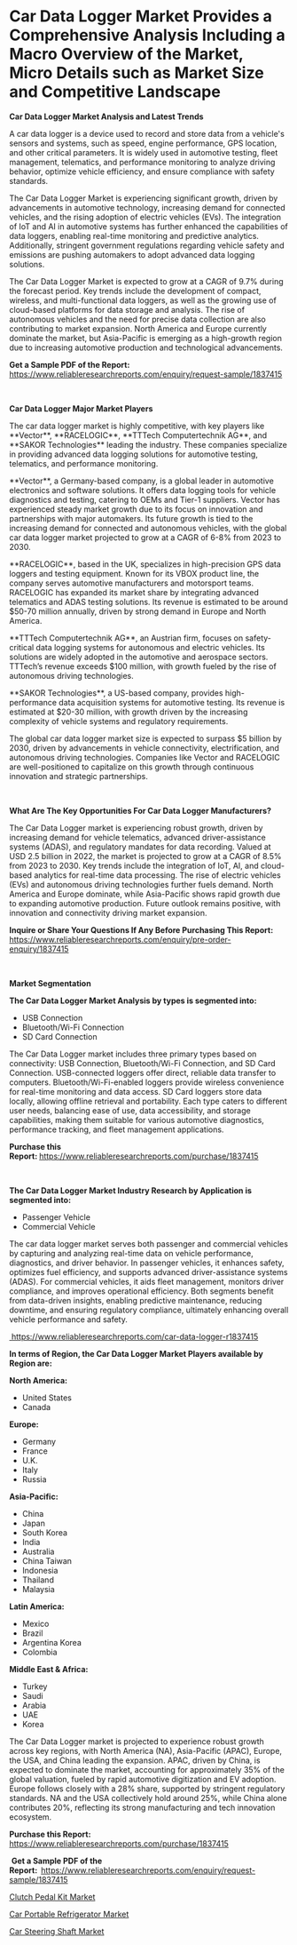 <p><h1>Car Data Logger Market Provides a Comprehensive Analysis Including a Macro Overview of the Market, Micro Details such as Market Size and Competitive Landscape</h1></p><p><strong>Car Data Logger Market Analysis and Latest Trends</strong></p>
<p><p>A car data logger is a device used to record and store data from a vehicle's sensors and systems, such as speed, engine performance, GPS location, and other critical parameters. It is widely used in automotive testing, fleet management, telematics, and performance monitoring to analyze driving behavior, optimize vehicle efficiency, and ensure compliance with safety standards.</p><p>The Car Data Logger Market is experiencing significant growth, driven by advancements in automotive technology, increasing demand for connected vehicles, and the rising adoption of electric vehicles (EVs). The integration of IoT and AI in automotive systems has further enhanced the capabilities of data loggers, enabling real-time monitoring and predictive analytics. Additionally, stringent government regulations regarding vehicle safety and emissions are pushing automakers to adopt advanced data logging solutions.</p><p>The Car Data Logger Market is expected to grow at a CAGR of 9.7% during the forecast period. Key trends include the development of compact, wireless, and multi-functional data loggers, as well as the growing use of cloud-based platforms for data storage and analysis. The rise of autonomous vehicles and the need for precise data collection are also contributing to market expansion. North America and Europe currently dominate the market, but Asia-Pacific is emerging as a high-growth region due to increasing automotive production and technological advancements.</p></p>
<p><strong>Get a Sample PDF of the Report:&nbsp;</strong> <a href="https://www.reliableresearchreports.com/enquiry/request-sample/1837415?utm_campaign=48&utm_medium=2&utm_source=Github&utm_content=ia&utm_term=23012025&utm_id=car-data-logger">https://www.reliableresearchreports.com/enquiry/request-sample/1837415</a></p>
<p>&nbsp;</p>
<p><strong>Car Data Logger Major Market Players</strong></p>
<p><p>The car data logger market is highly competitive, with key players like **Vector**, **RACELOGIC**, **TTTech Computertechnik AG**, and **SAKOR Technologies** leading the industry. These companies specialize in providing advanced data logging solutions for automotive testing, telematics, and performance monitoring.</p><p>**Vector**, a Germany-based company, is a global leader in automotive electronics and software solutions. It offers data logging tools for vehicle diagnostics and testing, catering to OEMs and Tier-1 suppliers. Vector has experienced steady market growth due to its focus on innovation and partnerships with major automakers. Its future growth is tied to the increasing demand for connected and autonomous vehicles, with the global car data logger market projected to grow at a CAGR of 6-8% from 2023 to 2030.</p><p>**RACELOGIC**, based in the UK, specializes in high-precision GPS data loggers and testing equipment. Known for its VBOX product line, the company serves automotive manufacturers and motorsport teams. RACELOGIC has expanded its market share by integrating advanced telematics and ADAS testing solutions. Its revenue is estimated to be around $50-70 million annually, driven by strong demand in Europe and North America.</p><p>**TTTech Computertechnik AG**, an Austrian firm, focuses on safety-critical data logging systems for autonomous and electric vehicles. Its solutions are widely adopted in the automotive and aerospace sectors. TTTech’s revenue exceeds $100 million, with growth fueled by the rise of autonomous driving technologies.</p><p>**SAKOR Technologies**, a US-based company, provides high-performance data acquisition systems for automotive testing. Its revenue is estimated at $20-30 million, with growth driven by the increasing complexity of vehicle systems and regulatory requirements.</p><p>The global car data logger market size is expected to surpass $5 billion by 2030, driven by advancements in vehicle connectivity, electrification, and autonomous driving technologies. Companies like Vector and RACELOGIC are well-positioned to capitalize on this growth through continuous innovation and strategic partnerships.</p></p>
<p>&nbsp;</p>
<p><strong>What Are The Key Opportunities For Car Data Logger Manufacturers?</strong></p>
<p><p>The Car Data Logger market is experiencing robust growth, driven by increasing demand for vehicle telematics, advanced driver-assistance systems (ADAS), and regulatory mandates for data recording. Valued at USD 2.5 billion in 2022, the market is projected to grow at a CAGR of 8.5% from 2023 to 2030. Key trends include the integration of IoT, AI, and cloud-based analytics for real-time data processing. The rise of electric vehicles (EVs) and autonomous driving technologies further fuels demand. North America and Europe dominate, while Asia-Pacific shows rapid growth due to expanding automotive production. Future outlook remains positive, with innovation and connectivity driving market expansion.</p></p>
<p><strong>Inquire or Share Your Questions If Any Before Purchasing This Report:</strong> <a href="https://www.reliableresearchreports.com/enquiry/pre-order-enquiry/1837415?utm_campaign=48&utm_medium=2&utm_source=Github&utm_content=ia&utm_term=23012025&utm_id=car-data-logger">https://www.reliableresearchreports.com/enquiry/pre-order-enquiry/1837415</a></p>
<p>&nbsp;</p>
<p><strong>Market Segmentation</strong></p>
<p><strong>The Car Data Logger Market Analysis by types is segmented into:</strong></p>
<p><ul><li>USB Connection</li><li>Bluetooth/Wi-Fi Connection</li><li>SD Card Connection</li></ul></p>
<p><p>The Car Data Logger market includes three primary types based on connectivity: USB Connection, Bluetooth/Wi-Fi Connection, and SD Card Connection. USB-connected loggers offer direct, reliable data transfer to computers. Bluetooth/Wi-Fi-enabled loggers provide wireless convenience for real-time monitoring and data access. SD Card loggers store data locally, allowing offline retrieval and portability. Each type caters to different user needs, balancing ease of use, data accessibility, and storage capabilities, making them suitable for various automotive diagnostics, performance tracking, and fleet management applications.</p></p>
<p><strong>Purchase this Report:&nbsp;</strong><a href="https://www.reliableresearchreports.com/purchase/1837415?utm_campaign=48&utm_medium=2&utm_source=Github&utm_content=ia&utm_term=23012025&utm_id=car-data-logger">https://www.reliableresearchreports.com/purchase/1837415</a></p>
<p>&nbsp;</p>
<p><strong>The Car Data Logger Market Industry Research by Application is segmented into:</strong></p>
<p><ul><li>Passenger Vehicle</li><li>Commercial Vehicle</li></ul></p>
<p><p>The car data logger market serves both passenger and commercial vehicles by capturing and analyzing real-time data on vehicle performance, diagnostics, and driver behavior. In passenger vehicles, it enhances safety, optimizes fuel efficiency, and supports advanced driver-assistance systems (ADAS). For commercial vehicles, it aids fleet management, monitors driver compliance, and improves operational efficiency. Both segments benefit from data-driven insights, enabling predictive maintenance, reducing downtime, and ensuring regulatory compliance, ultimately enhancing overall vehicle performance and safety.</p></p>
<p><a href="https://www.reliableresearchreports.com/car-data-logger-r1837415?utm_campaign=48&utm_medium=2&utm_source=Github&utm_content=ia&utm_term=23012025&utm_id=car-data-logger">&nbsp;https://www.reliableresearchreports.com/car-data-logger-r1837415</a></p>
<p><strong>In terms of Region, the Car Data Logger Market Players available by Region are:</strong></p>
<p>
    <p> <strong> North America: </strong>
        <ul>
            <li>United States</li>
            <li>Canada</li>
        </ul>
        </p> 
    <p> <strong> Europe: </strong>
        <ul>
            <li>Germany</li>
            <li>France</li>
            <li>U.K.</li>
            <li>Italy</li>
            <li>Russia</li>
        </ul>
        </p> 
    <p> <strong> Asia-Pacific: </strong>
        <ul>
            <li>China</li>
            <li>Japan</li>
            <li>South Korea</li>
            <li>India</li>
            <li>Australia</li>
            <li>China Taiwan</li>
            <li>Indonesia</li>
            <li>Thailand</li>
            <li>Malaysia</li>
        </ul>
        </p> 
    <p> <strong> Latin America: </strong>
        <ul>
            <li>Mexico</li>
            <li>Brazil</li>
            <li>Argentina Korea</li>
            <li>Colombia</li>
        </ul>
        </p> 
    <p> <strong> Middle East & Africa: </strong>
        <ul>
            <li>Turkey</li>
            <li>Saudi</li>
            <li>Arabia</li>
            <li>UAE</li>
            <li>Korea</li>
        </ul>
    </p>
    </p>
<p><p>The Car Data Logger market is projected to experience robust growth across key regions, with North America (NA), Asia-Pacific (APAC), Europe, the USA, and China leading the expansion. APAC, driven by China, is expected to dominate the market, accounting for approximately 35% of the global valuation, fueled by rapid automotive digitization and EV adoption. Europe follows closely with a 28% share, supported by stringent regulatory standards. NA and the USA collectively hold around 25%, while China alone contributes 20%, reflecting its strong manufacturing and tech innovation ecosystem.</p></p>
<p><strong>Purchase this Report: </strong><a href="https://www.reliableresearchreports.com/purchase/1837415?utm_campaign=48&utm_medium=2&utm_source=Github&utm_content=ia&utm_term=23012025&utm_id=car-data-logger">https://www.reliableresearchreports.com/purchase/1837415</a></p>
<p>&nbsp;<strong>Get a Sample PDF of the Report:&nbsp;&nbsp;</strong><a href="https://www.reliableresearchreports.com/enquiry/request-sample/1837415?utm_campaign=48&utm_medium=2&utm_source=Github&utm_content=ia&utm_term=23012025&utm_id=car-data-logger">https://www.reliableresearchreports.com/enquiry/request-sample/1837415</a></p>
<p><strong></strong></p>
<p><p><a href="https://github.com/mathastilley812967/Market-Research-Report-List-1/blob/main/clutch-pedal-kit-market.md?utm_campaign=48&utm_medium=2&utm_source=Github&utm_content=ia&utm_term=23012025&utm_id=car-data-logger">Clutch Pedal Kit Market</a></p><p><a href="https://github.com/lacostesamella9485/Market-Research-Report-List-1/blob/main/car-portable-refrigerator-market.md?utm_campaign=48&utm_medium=2&utm_source=Github&utm_content=ia&utm_term=23012025&utm_id=car-data-logger">Car Portable Refrigerator Market</a></p><p><a href="https://github.com/tamiaknaub6/Market-Research-Report-List-1/blob/main/car-steering-shaft-market.md?utm_campaign=48&utm_medium=2&utm_source=Github&utm_content=ia&utm_term=23012025&utm_id=car-data-logger">Car Steering Shaft Market</a></p></p>